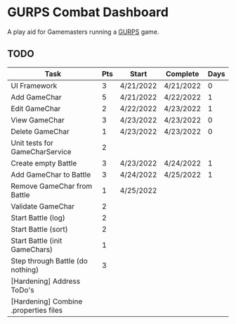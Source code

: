 # GURPS Combat Dashboard

A play aid for Gamemasters running a [GURPS](http://www.sjgames.com/gurps/) game.

## TODO

| Task                                  | Pts | Start     | Complete  | Days |
|---------------------------------------|-----|-----------|-----------|------|
| UI Framework                          | 3   | 4/21/2022 | 4/21/2022 | 0    |
| Add GameChar                          | 5   | 4/21/2022 | 4/22/2022 | 1    |
| Edit GameChar                         | 2   | 4/22/2022 | 4/23/2022 | 1    |
| View GameChar                         | 3   | 4/23/2022 | 4/23/2022 | 0    |
| Delete GameChar                       | 1   | 4/23/2022 | 4/23/2022 | 0    |
| Unit tests for GameCharService        | 2   |           |           |      |
| Create empty Battle                   | 3   | 4/23/2022 | 4/24/2022 | 1    |
| Add GameChar to Battle                | 3   | 4/24/2022 | 4/25/2022 | 1    |
| Remove GameChar from Battle           | 1   | 4/25/2022 |           |      |
| Validate GameChar                     | 2   |           |           |      |
| Start Battle (log)                    | 2   |           |           |      |
| Start Battle (sort)                   | 2   |           |           |      |
| Start Battle (init GameChars)         | 1   |           |           |      |
| Step through Battle (do nothing)      | 3   |           |           |      |
| [Hardening] Address ToDo's            |     |           |           |      |
| [Hardening] Combine .properties files |     |           |           |      |


